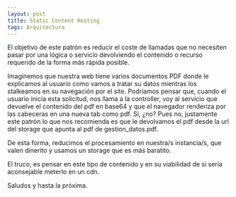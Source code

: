 ```yaml
---
layout: post
title: Static Content Hosting
tags: Arquitectura
---
```


El objetivo de este patrón es reducir el coste de llamadas que no necesiten pasar por una lógica o servicio devolviendo el contenido o recurso requerido de la forma más rápida posible.

Imaginemos que nuestra web tiene varios documentos PDF donde le explicamos al usuario como vamos a tratar su datos mientras los stalkeamos en su navegación por el site. Podríamos pensar que, cuando el usuario inicia esta solicitud, nos llama a la controller, voy al servicio que devuelve el contenido del pdf en base64 y que el navegador renderiza por las cabeceras en una nueva tab como pdf. Sí, ¿no? Pues no, justamente este patrón lo que nos recomienda es que le devolvamos el pdf desde la url del storage que apunta al pdf de gestion_datos.pdf.

De esta forma, reducimos el procesamiento en nuestra/s instancia/s, que valen dinerito y usamos un storage que es más baratito.

El truco, es pensar en este tipo de contenido y en su viabilidad de si sería aconsejable meterlo en un cdn.

Saludos y hasta la próxima.
